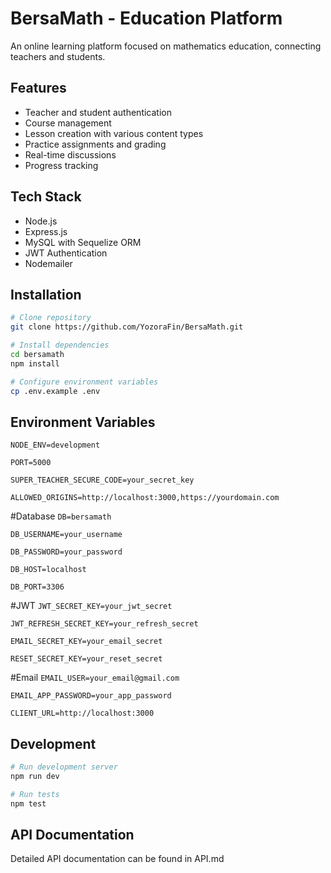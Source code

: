 # BersaMath - Education Platform

An online learning platform focused on mathematics education, connecting teachers and students.

## Features

- Teacher and student authentication
- Course management
- Lesson creation with various content types
- Practice assignments and grading
- Real-time discussions
- Progress tracking

## Tech Stack

- Node.js
- Express.js
- MySQL with Sequelize ORM
- JWT Authentication
- Nodemailer

## Installation

```bash
# Clone repository
git clone https://github.com/YozoraFin/BersaMath.git

# Install dependencies
cd bersamath
npm install

# Configure environment variables
cp .env.example .env 
```

## Environment Variables
`NODE_ENV=development`

`PORT=5000`

`SUPER_TEACHER_SECURE_CODE=your_secret_key`

`ALLOWED_ORIGINS=http://localhost:3000,https://yourdomain.com`

#Database
`DB=bersamath`

`DB_USERNAME=your_username`

`DB_PASSWORD=your_password`

`DB_HOST=localhost`

`DB_PORT=3306`

#JWT
`JWT_SECRET_KEY=your_jwt_secret`

`JWT_REFRESH_SECRET_KEY=your_refresh_secret`

`EMAIL_SECRET_KEY=your_email_secret`

`RESET_SECRET_KEY=your_reset_secret`

#Email
`EMAIL_USER=your_email@gmail.com`

`EMAIL_APP_PASSWORD=your_app_password`

`CLIENT_URL=http://localhost:3000`

## Development
```bash
# Run development server
npm run dev

# Run tests
npm test
```

## API Documentation
Detailed API documentation can be found in API.md